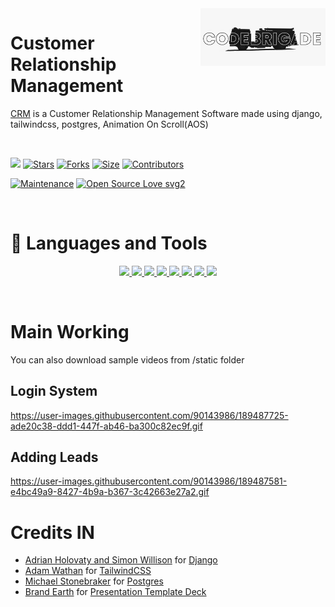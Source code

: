 <img src="./static/images/logo.jpg" align="right" width="200"/>

# Customer Relationship Management

[CRM](https://github.com/ikaushiksharma/crm-brigade) is a Customer Relationship Management Software made using django, tailwindcss, postgres, Animation On Scroll(AOS)

</br>

[![](https://img.shields.io/badge/CRM-v1.0.0-blue)](#)
[![Stars](https://img.shields.io/github/stars/ikaushiksharma/crm-brigade?style=flat-square&color=yellow)](https://github.com/ikaushiksharma/crm-brigade/stargazers)
[![Forks](https://img.shields.io/github/forks/ikaushiksharma/crm-brigade?style=flat-square&color=orange)](https://github.com/ikaushiksharma/crm-brigade/fork)
[![Size](https://img.shields.io/github/repo-size/ikaushiksharma/crm-brigade?style=flat-square&color=green)](https://github.com/ikaushiksharma/crm-brigade)
[![Contributors](https://img.shields.io/github/contributors/ikaushiksharma/crm-brigade?style=flat-square&color=green)](https://github.com/ikaushiksharma/crm-brigade/graphs/contributors)

[![Maintenance](https://img.shields.io/badge/Maintained%3F-yes-green.svg)](https://github.com/ikaushiksharma/crm-brigade/graphs/commit-activity) 
[![Open Source Love svg2](https://badges.frapsoft.com/os/v2/open-source.svg?v=103)](https://github.com/ikaushiksharma/crm-brigade)

</br>

# 🚀 Languages and Tools
<p align="center">  
    <a href="https://www.w3.org/html/" target="_blank"><img src="https://img.icons8.com/color/50/000000/html-5.png"/> </a>
    <a href="https://www.w3schools.com/css/" target="_blank"> <img src="https://img.icons8.com/color/48/000000/css3.png"/> </a> 
    <a href="https://www.javascript.com/" target="_blank"> <img src="https://img.icons8.com/color/48/000000/javascript.png"/> </a> 
    <a href="https://tailwindcss.com/" target="_blank"> <img src="https://img.icons8.com/color/48/000000/tailwindcss.png"/> </a> 
    <a href="https://www.djangoproject.com/" target="_blank"> <img src="https://img.icons8.com/color/48/000000/django.png"/> </a>
    <a href="https://www.postgresql.org/" target="_blank"> <img src="https://img.icons8.com/color/48/000000/postgresql.png"/> </a> 
    <a href="https://www.python.org" target="_blank"> <img src="https://img.icons8.com/color/48/000000/python.png"/> </a> 
    <a href="https://git-scm.com/" target="_blank"> <img src="https://img.icons8.com/color/48/000000/git.png"/> </a>  
</p>

</br>

# Main Working 
You can also download sample videos from /static folder

## Login System

https://user-images.githubusercontent.com/90143986/189487725-ade20c38-ddd1-447f-ab46-ba300c82ec9f.gif

## Adding Leads

https://user-images.githubusercontent.com/90143986/189487581-e4bc49a9-8427-4b9a-b367-3c42663e27a2.gif


# Credits IN
* [Adrian Holovaty and Simon Willison](https://github.com/django/) for [Django](https://www.djangoproject.com)
* [Adam Wathan](https://github.com/tailwindlabs/tailwindcss) for [TailwindCSS](https://tailwindcss.com/)
* [Michael Stonebraker](https://github.com/postgres/postgres) for [Postgres](https://www.postgresql.org/)
* [Brand Earth](https://www.figma.com/@brandearth) for [Presentation Template Deck](https://www.figma.com/community/file/1035407572724542466)
  

